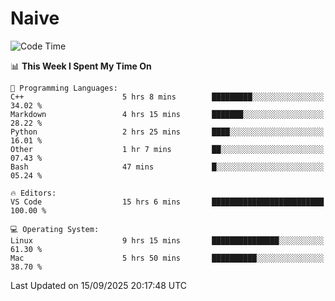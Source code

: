 # Naive
<!-- ## 日拱一卒，功不唐捐 -->
<!-- [![GitHub Streak](https://streak-stats.demolab.com/?user=XiaoXKKK)](https://git.io/streak-stats) -->
<!--START_SECTION:waka-->
![Code Time](http://img.shields.io/badge/Code%20Time-801%20hrs%2035%20mins-blue)

📊 **This Week I Spent My Time On** 

```text
💬 Programming Languages: 
C++                      5 hrs 8 mins        █████████░░░░░░░░░░░░░░░░   34.02 % 
Markdown                 4 hrs 15 mins       ███████░░░░░░░░░░░░░░░░░░   28.22 % 
Python                   2 hrs 25 mins       ████░░░░░░░░░░░░░░░░░░░░░   16.01 % 
Other                    1 hr 7 mins         ██░░░░░░░░░░░░░░░░░░░░░░░   07.43 % 
Bash                     47 mins             █░░░░░░░░░░░░░░░░░░░░░░░░   05.24 % 

🔥 Editors: 
VS Code                  15 hrs 6 mins       █████████████████████████   100.00 % 

💻 Operating System: 
Linux                    9 hrs 15 mins       ███████████████░░░░░░░░░░   61.30 % 
Mac                      5 hrs 50 mins       ██████████░░░░░░░░░░░░░░░   38.70 % 
```


 Last Updated on 15/09/2025 20:17:48 UTC
<!--END_SECTION:waka-->
